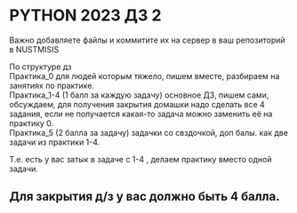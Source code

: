 # PYTHON 2023 ДЗ 2
Важно добавляете файлы и коммитите их на сервер в ваш репозиторий в NUSTMISIS

По структуре дз <br>
Практика_0 для людей которым тяжело, пишем вместе, разбираем на занятиях по практике. <br>
Практика_1-4 (1 балл за каждую задачу) основное ДЗ, пишем сами, обсуждаем, для получения закрытия домашки надо сделать все 4 задания, если не получается какая-то задача можно заменить её на практику 0.<br>
Практика_5 (2 балла за задачу) задачки со свздочкой, доп балы. как две задачи из практики 1-4.<br>



Т.е. есть у вас затык в задаче с 1-4 , делаем практику вместо одной задачи.

## Для закрытия д/з у вас должно быть 4 балла.
